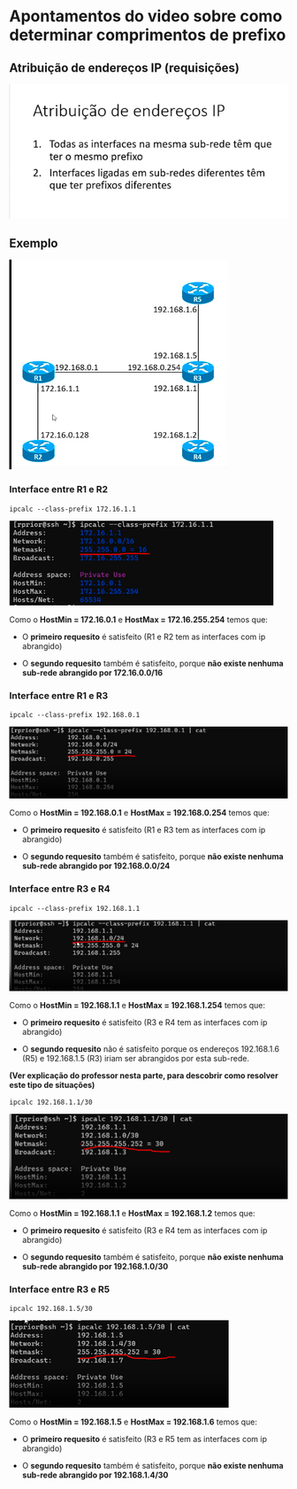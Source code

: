 # Apontamentos do video sobre como determinar comprimentos de prefixo


## Atribuição de endereços IP (requisições)

![alt text](img/image.png)


## Exemplo 
![alt text](img/image-1.png)


### Interface entre R1 e R2

    ipcalc --class-prefix 172.16.1.1

![alt text](img/image-3.png)

Como o **HostMin = 172.16.0.1** e **HostMax = 172.16.255.254** temos que:

+  O **primeiro requesito** é satisfeito (R1 e R2 tem as interfaces com ip abrangido)

+ O **segundo requesito** também é satisfeito, porque **não existe nenhuma sub-rede abrangido por 172.16.0.0/16**


### Interface entre R1 e R3


    ipcalc --class-prefix 192.168.0.1

![alt text](img/image-4.png)


Como o **HostMin = 192.168.0.1** e **HostMax = 192.168.0.254** temos que:

+  O **primeiro requesito** é satisfeito (R1 e R3 tem as interfaces com ip abrangido)

+  O **segundo requesito** também é satisfeito, porque **não existe nenhuma sub-rede abrangido por 192.168.0.0/24**



### Interface entre R3 e R4

    ipcalc --class-prefix 192.168.1.1

![alt text](img/image-5.png)

Como o **HostMin = 192.168.1.1** e **HostMax = 192.168.1.254** temos que:

+  O **primeiro requesito** é satisfeito (R3 e R4 tem as interfaces com ip abrangido)

+ O **segundo requesito** não é satisfeito porque os endereços 192.168.1.6 (R5) e 192.168.1.5 (R3) iriam ser abrangidos por esta sub-rede.


**(Ver explicação do professor nesta parte, para descobrir como resolver este tipo de situações)**

    ipcalc 192.168.1.1/30

![alt text](img/image-6.png)

Como o **HostMin = 192.168.1.1** e **HostMax = 192.168.1.2** temos que:

+  O **primeiro requesito** é satisfeito (R3 e R4 tem as interfaces com ip abrangido)

+  O **segundo requesito** também é satisfeito, porque **não existe nenhuma sub-rede abrangido por 192.168.1.0/30**


### Interface entre R3 e R5

    ipcalc 192.168.1.5/30

![alt text](img/image-7.png)

Como o **HostMin = 192.168.1.5** e **HostMax = 192.168.1.6** temos que:

+  O **primeiro requesito** é satisfeito (R3 e R5 tem as interfaces com ip abrangido)

+  O **segundo requesito** também é satisfeito, porque **não existe nenhuma sub-rede abrangido por 192.168.1.4/30**
